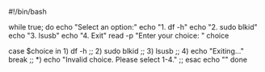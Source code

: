 #!/bin/bash

while true; do
  echo "Select an option:"
  echo "1. df -h"
  echo "2. sudo blkid"
  echo "3. lsusb"
  echo "4. Exit"
  read -p "Enter your choice: " choice

  case $choice in
    1)
      df -h
      ;;
    2)
      sudo blkid
      ;;
    3)
      lsusb
      ;;
    4)
      echo "Exiting..."
      break
      ;;
    *)
      echo "Invalid choice. Please select 1-4."
      ;;
  esac
  echo ""
done

